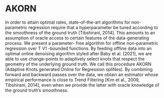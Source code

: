 # AKORN

In order to attain optimal rates, state-of-the-art algorithms for non-parametric
regression require that a hyperparameter be tuned according to the smoothness
of the ground truth [Tibshirani, 2014]. This amounts to an assumption of oracle
access to certain features of the data-generating process. We present a parameter-
free algorithm for offline non-parametric regression over T V1 -bounded functions.
By feeding offline data into an optimal online denoising algorithm styled after
Baby et al. [2021], we are able to use change-points to adaptively select knots
that respect the geometry of the underlying ground truth. We call this procedure
AKORN (Adaptive Knots generated Online for Regression spliNes). By combining
forward and backward passes over the data, we obtain an estimator whose empirical
performance is close to Trend Filtering [Kim et al., 2009, Tibshirani, 2014], even
when we provide the latter with oracle knowledge of the ground truth’s smoothness.
